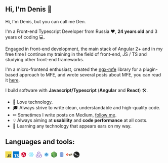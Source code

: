 ## Hi, I'm Denis 👋 
Hi, I'm Denis, but you can call me Den.

I'm a Front-end Typescript Developer from Russia ❤️, **24 years old** and 3 years of coding 💻.

Engaged in front-end development, the main stack of Angular 2+ and in my free time I continue my training in the field of front-end, JS / TS and studying other front-end frameworks.

I'm a micro-frontend enthusiast, created the [ngx-mfe](https://github.com/dkhrunov/ngx-mfe) library for a plugin-based approach to MFE, and wrote several posts about MFE, you can read it [here](https://dekh.medium.com/angular-micro-frontend-architecture-part-1-3-the-concept-of-micro-frontend-architecture-2ff56a5ac264).

I build software with **Javascript/Typescript** (**Angular** and **React**) 🛠.

* 🖤 Love technology.
* 🎓 Always strive to write clean, understandable and high-quality code.
* ✏ Sometimes I write posts on Medium, [follow me](https://dekh.medium.com/).
* 💡 Always aiming at  **usability** and **code performance** at all costs.
* 📖 Learning any technology that appears ears on my way.

## Languages and tools:
<code><img height="20" src="https://raw.githubusercontent.com/github/explore/80688e429a7d4ef2fca1e82350fe8e3517d3494d/topics/javascript/javascript.png"></code>
<code><img height="20" src="https://raw.githubusercontent.com/github/explore/80688e429a7d4ef2fca1e82350fe8e3517d3494d/topics/typescript/typescript.png"></code>
<code><img height="20" src="https://raw.githubusercontent.com/github/explore/80688e429a7d4ef2fca1e82350fe8e3517d3494d/topics/angular/angular.png"></code>
<code><img height="20" src="https://raw.githubusercontent.com/github/explore/80688e429a7d4ef2fca1e82350fe8e3517d3494d/topics/react/react.png"></code>
<code><img height="20" src="https://raw.githubusercontent.com/github/explore/80688e429a7d4ef2fca1e82350fe8e3517d3494d/topics/redux/redux.png"></code>
<code><img height="20" src="https://raw.githubusercontent.com/github/explore/80688e429a7d4ef2fca1e82350fe8e3517d3494d/topics/webpack/webpack.png"></code>
<code><img height="20" src="https://raw.githubusercontent.com/github/explore/80688e429a7d4ef2fca1e82350fe8e3517d3494d/topics/nodejs/nodejs.png"></code>
<code><img height="20" src="https://raw.githubusercontent.com/github/explore/80688e429a7d4ef2fca1e82350fe8e3517d3494d/topics/sql/sql.png"></code>
<code><img height="20" src="https://raw.githubusercontent.com/github/explore/80688e429a7d4ef2fca1e82350fe8e3517d3494d/topics/git/git.png"></code>
<code><img height="20" src="https://raw.githubusercontent.com/github/explore/80688e429a7d4ef2fca1e82350fe8e3517d3494d/topics/terminal/terminal.png"></code>
